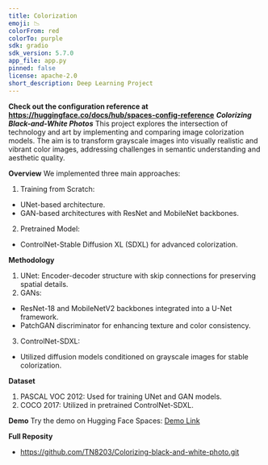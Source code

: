 ```yaml
---
title: Colorization
emoji: 📉
colorFrom: red
colorTo: purple
sdk: gradio
sdk_version: 5.7.0
app_file: app.py
pinned: false
license: apache-2.0
short_description: Deep Learning Project
---
```


**Check out the configuration reference at https://huggingface.co/docs/hub/spaces-config-reference**
***Colorizing Black-and-White Photos***
This project explores the intersection of technology and art by implementing and comparing image colorization models. The aim is to transform grayscale images into visually realistic and vibrant color images, addressing challenges in semantic understanding and aesthetic quality.

****Overview****
We implemented three main approaches:

1. Training from Scratch:
- UNet-based architecture.
- GAN-based architectures with ResNet and MobileNet backbones.
2. Pretrained Model:
- ControlNet-Stable Diffusion XL (SDXL) for advanced colorization.

****Methodology****
1. UNet: Encoder-decoder structure with skip connections for preserving spatial details.
2. GANs:
- ResNet-18 and MobileNetV2 backbones integrated into a U-Net framework.
- PatchGAN discriminator for enhancing texture and color consistency.
3. ControlNet-SDXL:
- Utilized diffusion models conditioned on grayscale images for stable colorization.

****Dataset****
1. PASCAL VOC 2012: Used for training UNet and GAN models.
2. COCO 2017: Utilized in pretrained ControlNet-SDXL.

****Demo****
Try the demo on Hugging Face Spaces: [Demo Link](https://huggingface.co/spaces/ChiKyi/Colorization)

****Full Reposity****
- https://github.com/TN8203/Colorizing-black-and-white-photo.git 
